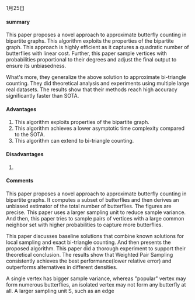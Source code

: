 1月25日

#### summary

This paper proposes a novel approach to approximate butterfly counting in bipartite graphs. This algorithm exploits the properties of the bipartite graph. This approach is highly efficient as it captures a quadratic number of butterflies with linear cost. Further, this paper sample vertices with probabilities proportional to their degrees and adjust the final output to ensure its unbiasedness. 

What's more, they generalize the above solution to approximate bi-triangle counting. They did theoretical analysis and experiments using multiple large real datasets. The results show that their methods reach high accuracy significantly faster than SOTA.

#### Advantages

1. This algorithm exploits properties of the bipartite graph.
2. This algorithm achieves a lower asymptotic time complexity compared to the SOTA.
3. This algorithm can extend to bi-triangle counting. 

#### Disadvantages

1. 



#### Comments

This paper proposes a novel approach to approximate butterfly counting in bipartite graphs.  It computes a subset of butterflies and then derives an unbiased estimator of the total number of butterflies.  The figures are precise.  This paper uses a larger sampling unit to reduce sample variance.  And then, this paper tries to sample pairs of vertices with a large common neighbor set with higher probabilities to capture more butterflies.  

This paper discusses baseline solutions that combine known solutions for local sampling and exact bi-triangle counting.  And then presents the proposed algorithm. 
This paper did a thorough experiment to support their theoretical conclusion.  The results show that Weighted Pair Sampling consistently achieves the best performance(lower relative error) and outperforms alternatives in different densities.











A single vertex has bigger sample variance, whereas "popular" vertex may form numerous butterflies, an isolated vertex may not form any butterfly at all. A larger sampling unit S, such as an edge  
